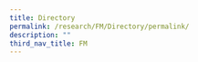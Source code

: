 ```yaml
---
title: Directory
permalink: /research/FM/Directory/permalink/
description: ""
third_nav_title: FM
---
```

